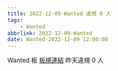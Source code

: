 ```yaml
---
title: 2022-12-09-Wanted 違規 0 人
tags:
    - Wanted
abbrlink: 2022-12-09-Wanted
date: Wanted-2022-12-09 12:00:00
---
```

Wanted 板 [板規連結](https://www.ptt.cc/bbs/Wanted/M.1608829773.A.D3B.html)
昨天違規 0 人
